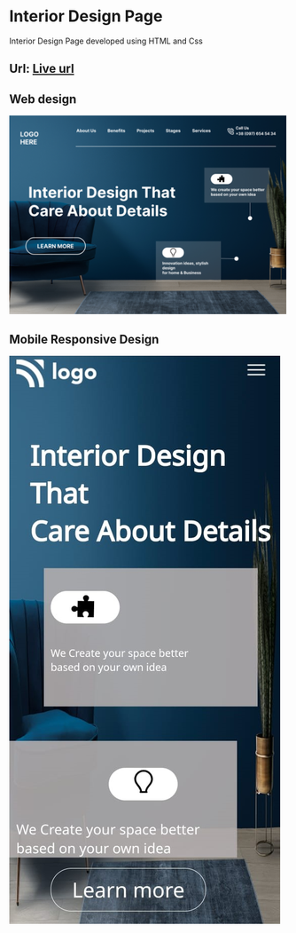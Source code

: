 # Interior Design Page

Interior Design Page developed using HTML and Css

## Url: [Live url](https://10-interior-design-page.netlify.app/)

## Web design

![Web Design](./images/10.png)



## Mobile Responsive Design

![Mobile Design](./images/10.mobile.jpeg)
